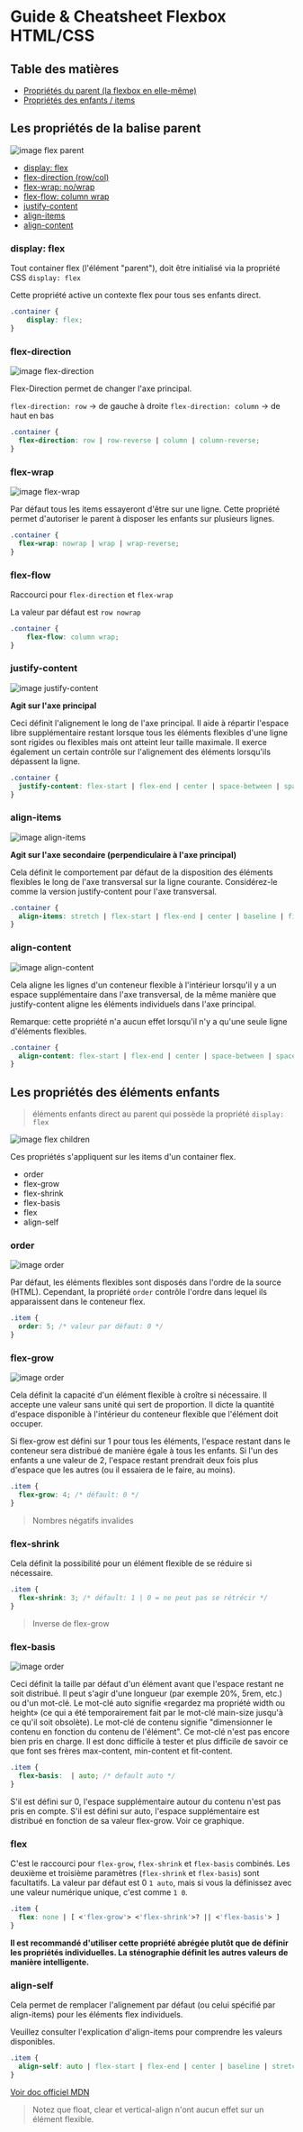 # Guide & Cheatsheet Flexbox HTML/CSS

## Table des matières

* [Propriétés du parent (la flexbox en elle-même)](#parent)
* [Propriétés des enfants / items](#chiildren)

[ANCRE_PARENT_PROPS]: g
## <a name="parent"></a>Les propriétés de la balise parent

![image flex parent](./img/01-container.svg)

* [display: flex](#display-flex)
* [flex-direction (row/col)]()
* [flex-wrap: no/wrap](#flex-wrap)
* [flex-flow: column wrap](#flex-flow)
* [justify-content](#justify-content)
* [align-items](#align-items)
* [align-content](#align-content)

### <a name="display-flex"></a>display: flex

Tout container flex (l'élément "parent"), doit être initialisé via la propriété CSS `display: flex`

Cette propriété active un contexte flex pour tous ses enfants direct.

```css
.container {
	display: flex;
}
```

### <a name="flex-direction"></a>flex-direction

![image flex-direction](./img/flex-direction.svg)

Flex-Direction permet de changer l'axe principal.

`flex-direction: row` -> de gauche à droite
`flex-direction: column` -> de haut en bas

```css
.container {
  flex-direction: row | row-reverse | column | column-reverse;
}
```

### <a name="flex-wrap"></a>flex-wrap

![image flex-wrap](./img/flex-wrap.svg)

Par défaut tous les items essayeront d'être sur une ligne.
Cette propriété permet d'autoriser le parent à disposer les enfants sur plusieurs lignes.

```css
.container {
  flex-wrap: nowrap | wrap | wrap-reverse;
}
```

### <a name="flex-flow"></a>flex-flow

Raccourci pour `flex-direction` et `flex-wrap`

La valeur par défaut est `row nowrap`

```css
.container {
	flex-flow: column wrap;
}
```

### <a name="justify-content"></a>justify-content

![image justify-content](./img/justify-content.svg)

**Agit sur l'axe principal**

Ceci définit l'alignement le long de l'axe principal. Il aide à répartir l'espace libre supplémentaire restant lorsque tous les éléments flexibles d'une ligne sont rigides ou flexibles mais ont atteint leur taille maximale. Il exerce également un certain contrôle sur l'alignement des éléments lorsqu'ils dépassent la ligne.

```css
.container {
  justify-content: flex-start | flex-end | center | space-between | space-around | space-evenly | start | end | left | right ... + safe | unsafe;
}
```

### <a name="align-items"></a>align-items

![image align-items](./img/align-items.svg)

**Agit sur l'axe secondaire (perpendiculaire à l'axe principal)**

Cela définit le comportement par défaut de la disposition des éléments flexibles le long de l'axe transversal sur la ligne courante. Considérez-le comme la version justify-content pour l'axe transversal.

```css
.container {
  align-items: stretch | flex-start | flex-end | center | baseline | first baseline | last baseline | start | end | self-start | self-end + ... safe | unsafe;
}
```

### <a name="align-content"></a>align-content

![image align-content](./img/align-content.svg)

Cela aligne les lignes d'un conteneur flexible à l'intérieur lorsqu'il y a un espace supplémentaire dans l'axe transversal, de la même manière que justify-content aligne les éléments individuels dans l'axe principal.

Remarque: cette propriété n'a aucun effet lorsqu'il n'y a qu'une seule ligne d'éléments flexibles.

```css
.container {
  align-content: flex-start | flex-end | center | space-between | space-around | space-evenly | stretch | start | end | baseline | first baseline | last baseline + ... safe | unsafe;
}
```

## <a name="children"></a>Les propriétés des éléments enfants
> éléments enfants direct au parent qui possède la propriété `display: flex`

![image flex children](./img/02-items.svg)

Ces propriétés s'appliquent sur les items d'un container flex.

* order
* flex-grow
* flex-shrink
* flex-basis
* flex
* align-self


### order

![image order](./img/order.svg)

Par défaut, les éléments flexibles sont disposés dans l'ordre de la source (HTML). Cependant, la propriété `order` contrôle l'ordre dans lequel ils apparaissent dans le conteneur flex.

```css
.item {
  order: 5; /* valeur par défaut: 0 */
}
```

### flex-grow

![image order](./img/flex-grow.svg)

Cela définit la capacité d'un élément flexible à croître si nécessaire. Il accepte une valeur sans unité qui sert de proportion. Il dicte la quantité d'espace disponible à l'intérieur du conteneur flexible que l'élément doit occuper.

Si flex-grow est défini sur 1 pour tous les éléments, l'espace restant dans le conteneur sera distribué de manière égale à tous les enfants. Si l'un des enfants a une valeur de 2, l'espace restant prendrait deux fois plus d'espace que les autres (ou il essaiera de le faire, au moins).

```css
.item {
  flex-grow: 4; /* défault: 0 */
}
```

> Nombres négatifs invalides

### flex-shrink

Cela définit la possibilité pour un élément flexible de se réduire si nécessaire.

```css
.item {
  flex-shrink: 3; /* défault: 1 | 0 = ne peut pas se rétrécir */
}
```

> Inverse de flex-grow

### flex-basis

![image order](./img/rel-vs-abs-flex.svg)

Ceci définit la taille par défaut d'un élément avant que l'espace restant ne soit distribué. Il peut s'agir d'une longueur (par exemple 20%, 5rem, etc.) ou d'un mot-clé. Le mot-clé auto signifie «regardez ma propriété width ou height» (ce qui a été temporairement fait par le mot-clé main-size jusqu'à ce qu'il soit obsolète). Le mot-clé de contenu signifie "dimensionner le contenu en fonction du contenu de l'élément". Ce mot-clé n'est pas encore bien pris en charge. Il est donc difficile à tester et plus difficile de savoir ce que font ses frères max-content, min-content et fit-content.

```css
.item {
  flex-basis:  | auto; /* default auto */
}
```

S'il est défini sur 0, l'espace supplémentaire autour du contenu n'est pas pris en compte. S'il est défini sur auto, l'espace supplémentaire est distribué en fonction de sa valeur flex-grow. Voir ce graphique.


### flex

C'est le raccourci pour `flex-grow`, `flex-shrink` et `flex-basis` combinés. Les deuxième et troisième paramètres (`flex-shrink` et `flex-basis`) sont facultatifs. La valeur par défaut est 0 `1 auto`, mais si vous la définissez avec une valeur numérique unique, c'est comme `1 0`.

```css
.item {
  flex: none | [ <'flex-grow'> <'flex-shrink'>? || <'flex-basis'> ]
}
```

**Il est recommandé d'utiliser cette propriété abrégée plutôt que de définir les propriétés individuelles. La sténographie définit les autres valeurs de manière intelligente.**

### align-self

Cela permet de remplacer l'alignement par défaut (ou celui spécifié par align-items) pour les éléments flex individuels.

Veuillez consulter l'explication d'align-items pour comprendre les valeurs disponibles.

```css
.item {
  align-self: auto | flex-start | flex-end | center | baseline | stretch;
}
```

[Voir doc officiel MDN](https://developer.mozilla.org/fr/docs/Web/CSS/align-self)

> Notez que float, clear et vertical-align n'ont aucun effet sur un élément flexible.
